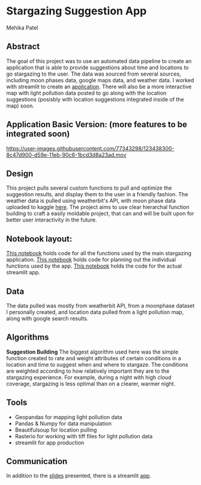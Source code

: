 # Stargazing Suggestion App
Mehika Patel

## Abstract
The goal of this project was to use an automated data pipeline to create an application that is able to provide suggestions about time and locations to go stargazing to the user. The data was sourced from several sources, including moon phases data, google maps data, and weather data. I worked with streamlit to create an [application](https://share.streamlit.io/mehiks11/stargazing/appstuff/starapp.py). There will also be a more interactive map with light pollution data posted to go along with the location suggestions (posisbly with location suggestions integrated inside of the map) soon. 


## Application Basic Version: (more features to be integrated soon)
https://user-images.githubusercontent.com/77343298/123438300-8c47d900-d59e-11eb-90c6-1bcd3d8a23ad.mov


## Design
This project pulls several custom functions to pull and optimize the suggestion results, and display them to the user in a friendly fashion. The weather data is pulled using weatherbit's API, with moon phase data uploaded to kaggle [here](https://www.kaggle.com/mehiks/moon-phases). The project aims to use clear hierarchal function building to craft a easily moldable project, that can and will be built upon for better user interactivity in the future. 

## Notebook layout:
[This notebook](https://github.com/mehiks11/StarGazing/blob/master/appstuff/suggest.py) holds code for all the functions used by the main stargazing application. 
[This notebook](https://github.com/mehiks11/StarGazing/blob/master/appstuff/suggestplanning.ipynb) holds code for planning out the individual functions used by the app.
[This notebook](https://github.com/mehiks11/StarGazing/blob/master/appstuff/starapp.py) holds the code for the actual streamlit app.


## Data
The data pulled was mostly from weatherbit API, from a moonphase dataset I personally created, and location data pulled from a light pollution map, along with google search results.

## Algorithms
**Suggestion Building**
The biggest algorithm used here was the simple function created to rate and weight attributes of certain conditions in a location and time to suggest when and where to stargaze. The conditions are weighted according to how relatively important they are to the stargazing experience. For example, during a night with high cloud coverage, stargazing is less optimal than on a clearer, warmer night. 

## Tools
- Geopandas for mapping light pollution data
- Pandas & Numpy for data manipulation
- Beautifulsoup for location pulling
- Rasterio for working with tiff files for light pollution data
- streamlit for app production


## Communication
In addition to the [slides](https://github.com/mehiks11/StarGazing/blob/master/deliverables/writeup.md) presented, there is a streamlit [app](https://share.streamlit.io/mehiks11/stargazing/appstuff/starapp.py).
